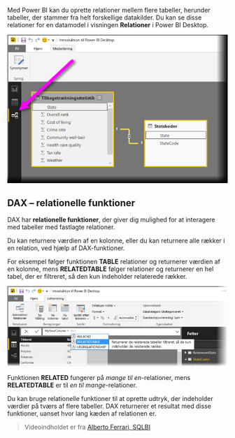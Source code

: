 Med Power BI kan du oprette relationer mellem flere tabeller, herunder tabeller, der stammer fra helt forskellige datakilder. Du kan se disse relationer for en datamodel i visningen **Relationer** i Power BI Desktop.

![](media/7-5-table-relationships-and-dax/dax-relationships_1.png)

## <a name="dax-relational-functions"></a>DAX – relationelle funktioner
DAX har **relationelle funktioner**, der giver dig mulighed for at interagere med tabeller med fastlagte relationer.

Du kan returnere værdien af en kolonne, eller du kan returnere alle rækker i en relation, ved hjælp af DAX-funktioner.

For eksempel følger funktionen **TABLE** relationer og returnerer værdien af en kolonne, mens **RELATEDTABLE** følger relationer og returnerer en hel tabel, der er filtreret, så den kun indeholder relaterede rækker.

![](media/7-5-table-relationships-and-dax/dax-relationships_2.png)

Funktionen **RELATED** fungerer på *mange til en*-relationer, mens **RELATEDTABLE** er til *en til mange*-relationer.

Du kan bruge relationelle funktioner til at oprette udtryk, der indeholder værdier på tværs af flere tabeller. DAX returnerer et resultat med disse funktioner, uanset hvor lang kæden af relationen er.

> Videoindholdet er fra [Alberto Ferrari, SQLBI](http://www.sqlbi.com/learning-dax/?utm_source=powerbi&utm_medium=marketing&utm_campaign=after-summit)
> 
> 

